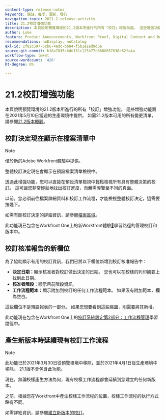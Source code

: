 ```yaml
---
content-type: release-notes
keywords: 備註，每季，更新，發行
navigation-topic: 2021-2-release-activity
title: 21.2校訂增強功能
description: 本頁說明預覽環境的21.2版本所進行的所有「校訂」增強功能。 這些增強功能將在2021年5月10日當週的生產環境中提供。 如需21.2版所有可用變更的清單，請參閱21.2版總覽。
author: Luke
feature: Product Announcements, Workfront Proof, Digital Content and Documents
recommendations: noDisplay, noCatalog
exl-id: 1f82c397-5cb6-4adc-bb84-f5b1e1ed9d5e
source-git-commit: b18a7835c6de131c125b77c6688057638c62fa4a
workflow-type: tm+mt
source-wordcount: '426'
ht-degree: 0%

---
```


# 21.2校訂增強功能

本頁說明預覽環境的21.2版本所進行的所有「校訂」增強功能。 這些增強功能將在2021年5月10日當週的生產環境中提供。 如需21.2版本可用的所有變更清單，請參閱[21.2版本概觀](../../../product-announcements/product-releases/21.2-release-activity/21-2-release-overview.md)。

## 校訂決定現在顯示在檔案清單中

>[!NOTE]
>
>僅於新的Adobe Workfront體驗中提供。

整體校訂決定現在會顯示在預設檔案清單檢視中。

透過此增強功能，您可以直接在預設清單檢視中輕鬆檢視所有具有整體決策的校訂。 這可讓您非常輕鬆地找出校訂進度，而無需導覽至不同的頁面。

以前，您必須前往檔案詳細資料和校訂工作流程，才能檢視整體校訂決定，這需要按幾下。

如需有關校訂決定的詳細資訊，請參閱[檔案區域](../../../documents/managing-documents/documents-area.md)。

此功能現已包含在Workfront One上的新Workfront體驗[&#128279;](https://experienceleague.adobe.com/en/docs/workfront-learn/tutorials-workfront/home)學習路徑的管理校訂和版本中。

## 校訂核准報告的新欄位

為了協助顯示有用的校訂資訊，我們已將以下欄位新增到校訂核准報告中：

* **決定日期：**&#x200B;顯示核准者對校訂做出決定的日期。 您也可以在校樣的列印摘要上找到此日期。
* **核准者階段：**&#x200B;顯示目前階段資訊。
* **工作流程範本：**&#x200B;顯示附加到校訂的任何工作流程範本。 如果沒有附加範本，欄為空白。

這些欄位不是預設報表的一部分。 如果您想要看到這些縮圖，則需要將其新增。

此功能現在包含在Workfront One上的[校訂系統設定第2部分：工作流程管理](https://experienceleague.adobe.com/en/docs/workfront-learn/tutorials-workfront/home)學習路徑中。

## 產生新版本時延續現有校訂工作流程

>[!NOTE]
>
>此功能已於2021年3月30日從預覽環境中移除，並於2021年4月1日從生產環境中移除。 21.1版不會包含此功能。

現在，無論校樣產生方法為何，現有校樣工作流程都會延續到您建立的任何新版本。

之前，根據您在Workfront中產生校樣工作流程的位置，校樣工作流程的執行方式略有不同。

如需詳細資訊，請參閱[建立新版本的校訂](../../../review-and-approve-work/proofing/managing-proofs-within-workfront/create-new-proof-version.md)。
